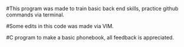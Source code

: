 #This program was made to train basic back end skills, practice github commands via terminal.



#Some edits in this code was made via VIM.


#C program to make a basic phonebook, all feedback is appreciated.


